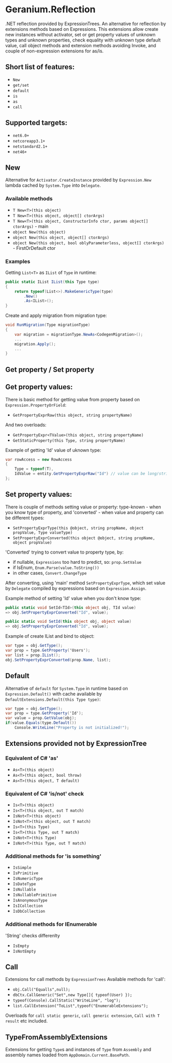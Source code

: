 # Geranium.Reflection
.NET reflection provided by ExpressionTrees.
An alternative for reflection by extensions methods based on Expressions. This extensions allow create new instances without activator, set or get property values of unknown types and unknown properties, check equality with unknown type default value, call object methods and extension methods avoiding Invoke, and couple of non-expression extensions for as/is.

## Short list of features:
* `New`
* `get/set`
* `default`
* `is`
* `as`
* `call`

## Supported targets:
* `net6.0+`
* `netcoreapp3.1+`
* `netstandard2.1+`
* `net46+`

## New
Alternative for `Activator.CreateInstance` provided by `Expression.New` lambda cached by `System.Type` into `Delegate`.
### Available methods
* `T New<T>(this object)`
* `T New<T>(this object, object[] ctorArgs)`
* `T New<T>(this object, ConstructorInfo ctor, params object[] ctorArgs)` - main
* `object New(this object)`
* `object New(this object, object[] ctorArgs)` 
* `object New(this object, bool oblyParameterless, object[] ctorArgs)` - FirstOrDefault ctor

### Examples
Getting `List<T>` as `IList` of `Type` in runtime:
```C#
public static IList IList(this Type type)
{
    return typeof(List<>).MakeGenericType(type)
        .New()
        .As<IList>();
}
```
Create and apply migration from migration type:
```C#
void RunMigration(Type migrationType)
{
    var migration = migrationType.NewAs<CodegenMigration>();
    ...
    migration.Apply();
    ...
}
```
## Get property / Set property
## Get property values:
There is basic method for getting value from property based on `Expression.PropertyOrField`:
* `GetPropertyExprRaw(this object, string propertyName)`

And two overloads:
* `GetPropertyExpr<TValue>(this object, string propertyName)`
* `GetStaticProperty(this Type, string propertyName)`

Example of getting 'Id' value of uknown type:
```C#
var rowAccess = new RowAccess
{
    Type = typeof(T),
    IdValue = entity.GetPropertyExprRaw("Id") // value can be long/string/Guid or something
};
```
## Set property values:
There is couple of methods setting value or property: type-known - when you know type of property, and 'converted' - when value and property can be different types:
* `SetPropertyExprType(this @object, string propName, object propValue, Type valueType)`
* `SetPropertyExprConverted(this object @object, string propName, object propValue)`

'Converted' trying to convert value to property type, by:
* if nullable, `Expressions` too hard to predict, so: `prop.SetValue`
* if IsEnum, `Enum.Parse(value.ToString())`
* in other cases, `Convert.ChangeType`

After converting, using 'main' method `SetPropertyExprType`, which set value by `Delegate` compiled by expressions based on `Expression.Assign`.

Example method of setting 'Id' value when you don't know type:
```C#
public static void SetId<TId>(this object obj, TId value) 
=> obj.SetPropertyExprConverted("Id", value);

public static void SetId(this object obj, object value) 
=> obj.SetPropertyExprConverted("Id", value);

```
Example of create IList and bind to object:
```C#
var type = obj.GetType();
var prop = type.GetProperty('Users');
var list = prop.IList();
obj.SetPropertyExprConverted(prop.Name, list);
```

## Default
Alternative of `default` for `System.Type` in runtime based on `Expression.Default()` with cache available by `DefaultExtensions.Default(this Type type)`:
```C#
var type = obj.GetType();
var prop = type.GetProperty('Id');
var value = prop.GetValue(obj);
if(value.Equals(type.Default())
    Console.WriteLine("Property is not initialized!");
```

## Extensions provided not by ExpressionTree
### Equivalent of C# 'as'
* `As<T>(this object)`
* `As<T>(this object, bool throw)`
* `As<T>(this object, T default)`

### Equivalent of C# 'is/not' check
* `Is<T>(this object)`
* `Is<T>(this object, out T match)`
* `IsNot<T>(this object)`
* `IsNot<T>(this object, out T match)`
* `Is<T>(this Type)`
* `Is<T>(this Type, out T match)`
* `IsNot<T>(this Type)`
* `IsNot<T>(this Type, out T match)`

### Additional methods for 'is something'
* `IsSimple`
* `IsPrimitive`
* `IsNumericType`
* `IsDateType`
* `IsNullable`
* `IsNullablePrimitive`
* `IsAnonymousType`
* `IsICollection`
* `IsDbCollection`

### Additional methods for IEnumerable
'String' checks differenlty
* `IsEmpty`
* `IsNotEmpty`

## Call
Extensions for call methods by `ExpressionTrees`
Available methods for 'call':
* `obj.Call("Equalls",null);`
* `dbCtx.CallGeneric("Set",new Type[]{ typeof(User) });`
* `typeof(Console).CallStatic("WriteLine", "log");`
* `list.CallExtension("ToList",typeof("EnumerableExtensions");`

Overloads for `call static generic`, `call generic extension`, `Call with T result` etc included.

## TypeFromAssemblyExtensions
Extensions for getting `Type`s and instances of `Type` from `Assembly` and assembly names loaded from `AppDomain.Current.BasePath`.